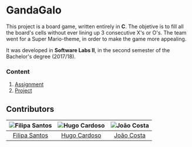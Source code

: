# GandaGalo

This project is a board game, written entirely in **C**. The objetive is to fill all the board's cells without ever lining up 3 consecutive X's or O's.
The team went for a Super Mario-theme, in order to make the game more appealing.

It was developed in **Software Labs II**, in the second semester of the Bachelor's degree (2017/18).

### Content

1. [Assignment](assignment.pdf)
2. [Project](src)

## Contributors

![Filipa Santos][filipa-pic] | ![Hugo Cardoso][hugo-pic] | ![João Costa][cunha-pic]
:---: | :---: | :---:
[Filipa Santos][filipa] | [Hugo Cardoso][hugo] | [João Costa][cunha]

[filipa]: https://github.com/fliper6
[filipa-pic]: https://github.com/fliper6.png?size=120
[hugo]: https://github.com/Abjiri
[hugo-pic]: https://github.com/Abjiri.png?size=120
[cunha]: https://github.com/Jcc20
[cunha-pic]: https://github.com/Jcc20.png?size=120
